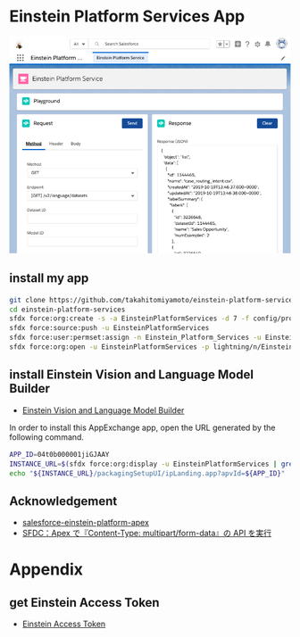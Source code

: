 # Einstein Platform Services App

![my app](./asset/screenshot_app.png)

## install my app

```sh
git clone https://github.com/takahitomiyamoto/einstein-platform-services.git
cd einstein-platform-services
sfdx force:org:create -s -a EinsteinPlatformServices -d 7 -f config/project-scratch-def.json
sfdx force:source:push -u EinsteinPlatformServices
sfdx force:user:permset:assign -n Einstein_Platform_Services -u EinsteinPlatformServices
sfdx force:org:open -u EinsteinPlatformServices -p lightning/n/Einstein_Platform_Services
```

## install Einstein Vision and Language Model Builder

- [Einstein Vision and Language Model Builder](https://appexchangejp.salesforce.com/appxListingDetail?listingId=a0N3A00000FR4PKUA1)

In order to install this AppExchange app, open the URL generated by the following command.

```sh
APP_ID=04t0b000001jiGJAAY
INSTANCE_URL=$(sfdx force:org:display -u EinsteinPlatformServices | grep 'Instance Url')
echo "${INSTANCE_URL}/packagingSetupUI/ipLanding.app?apvId=${APP_ID}"
```

## Acknowledgement

- [salesforce-einstein-platform-apex](https://github.com/muenzpraeger/salesforce-einstein-platform-apex)
- [SFDC：Apex で『Content-Type: multipart/form-data』の API を実行](https://tyoshikawa1106.hatenablog.com/entry/2017/07/22/225204)

# Appendix

## get Einstein Access Token

- [Einstein Access Token](https://api.einstein.ai/token)
